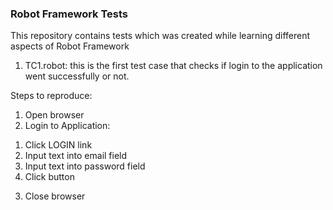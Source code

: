 ### Robot Framework Tests

This repository contains tests which was created while learning different aspects of Robot Framework

1. TC1.robot: this is the first test case that checks if login to the application went successfully or not. 

Steps to reproduce:
1. Open browser
2. Login to Application:
  1) Click LOGIN link
  2) Input text into email field
  3) Input text into password field
  4) Click button
3. Close browser
